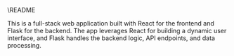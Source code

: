 \\README 

This is a full-stack web application built with React for the frontend and Flask for the backend. The app leverages React for building a dynamic user interface, and Flask handles the backend logic, API endpoints, and data processing.